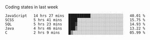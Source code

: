 Coding states in last week

<!--START_SECTION:waka-->
```text
JavaScript   14 hrs 27 mins  ██████████░░░░░░░░░░░░░░░   40.01 % 
SCSS         5 hrs 41 mins   ████░░░░░░░░░░░░░░░░░░░░░   15.75 % 
SQL          5 hrs 23 mins   ███▓░░░░░░░░░░░░░░░░░░░░░   14.93 % 
Java         4 hrs 46 mins   ███▒░░░░░░░░░░░░░░░░░░░░░   13.22 % 
C            2 hrs 9 mins    █▒░░░░░░░░░░░░░░░░░░░░░░░   05.99 % 
```
<!--END_SECTION:waka-->
